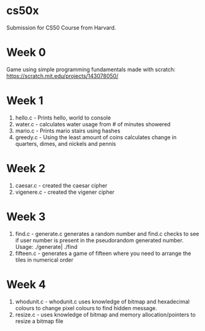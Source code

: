 # cs50x
Submission for CS50 Course from Harvard.

# Week 0
Game using simple programming fundamentals made with scratch: https://scratch.mit.edu/projects/143078050/

# Week 1
1. hello.c - Prints hello, world to console
2. water.c - calculates water usage from # of minutes showered
3. mario.c - Prints mario stairs using hashes
4. greedy.c - Using the least amount of coins calculates change in quarters, dimes, and nickels and pennis

# Week 2
1. caesar.c - created the caesar cipher
2. vigenere.c - created the vigener cipher

# Week 3
1. find.c - generate.c generates a random number and find.c checks to see if user number is present in the pseudorandom generated number. Usage: ./generate| ./find
2. fifteen.c - generates a game of fifteen where you need to arrange the tiles in numerical order

# Week 4
1. whodunit.c - whodunit.c uses knowledge of bitmap and hexadecimal colours to change pixel colours to find hidden message. 
2. resize.c - uses knowledge of bitmap and memory allocation/pointers to resize a bitmap file

